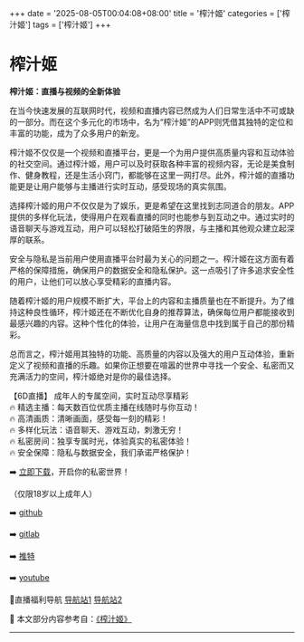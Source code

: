 +++
date = '2025-08-05T00:04:08+08:00'
title = '榨汁姬'
categories = ['榨汁姬']
tags = ['榨汁姬']
+++

# 榨汁姬

**榨汁姬：直播与视频的全新体验**

在当今快速发展的互联网时代，视频和直播内容已然成为人们日常生活中不可或缺的一部分。而在这个多元化的市场中，名为“榨汁姬”的APP则凭借其独特的定位和丰富的功能，成为了众多用户的新宠。

榨汁姬不仅仅是一个视频和直播平台，更是一个为用户提供高质量内容和互动体验的社交空间。通过榨汁姬，用户可以及时获取各种丰富的视频内容，无论是美食制作、健身教程，还是生活小窍门，都能够在这里一网打尽。此外，榨汁姬的直播功能更是让用户能够与主播进行实时互动，感受现场的真实氛围。

选择榨汁姬的用户不仅仅是为了娱乐，更是希望在这里找到志同道合的朋友。APP提供的多样化玩法，使得用户在观看直播的同时也能参与到互动之中。通过实时的语音聊天与游戏互动，用户可以轻松打破陌生的界限，与主播和其他观众建立起深厚的联系。

安全与隐私是当前用户使用直播平台时最为关心的问题之一。榨汁姬在这方面有着严格的保障措施，确保用户的数据安全和隐私保护。这一点吸引了许多追求安全性的用户，让他们可以放心享受精彩的直播内容。

随着榨汁姬的用户规模不断扩大，平台上的内容和主播质量也在不断提升。为了维持这种良性循环，榨汁姬还在不断优化自身的推荐算法，确保每位用户都能接收到最感兴趣的内容。这种个性化的体验，让用户在海量信息中找到属于自己的那份精彩。

总而言之，榨汁姬用其独特的功能、高质量的内容以及强大的用户互动体验，重新定义了视频和直播的乐趣。如果你正想要在喧嚣的世界中寻找一个安全、私密而又充满活力的空间，榨汁姬绝对是你的最佳选择。

【6D直播】
成年人的专属空间，实时互动尽享精彩  
🔥 精选主播：每天数百位优质主播在线随时与你互动！  
🔥 高清画质：清晰画面，感受每一刻的精彩！  
🔥 多样化玩法：语音聊天、游戏互动，刺激无穷！  
🔥 私密房间：独享专属时光，体验真实的私密体验！  
🔥 安全保障：隐私与数据安全，我们承诺严格保护！  

➡️ [立即下载](https://down123.s3.ap-east-1.amazonaws.com/down/down.html?channelCode=blog)，开启你的私密世界！  

（仅限18岁以上成年人）  

➡️ [github](https://aldult-live.github.io/)  

➡️ [gitlab](https://seo-09598d.gitlab.io/)  

➡️ [推特](https://x.com/wegame33)  

➡️ [youtube](https://www.youtube.com/@6Dlive)  

🔞直播福利导航  [导航站1](https://webstack-86085a.gitlab.io/) [导航站2](https://onlygit123-2.github.io/)


📘 本文部分内容参考自：[《榨汁姬》](https://github.com/hlw2025721/hlw)

---

